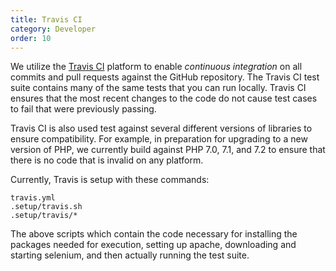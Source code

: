 ```yaml
---
title: Travis CI
category: Developer
order: 10
---
```


We utilize the [Travis CI](http://travis-ci.org) platform to enable
*continuous integration* on all commits and pull requests against the
GitHub repository.  The Travis CI test suite contains many of the same
tests that you can run locally.  Travis CI ensures that the most
recent changes to the code do not cause test cases to fail that were
previously passing.


Travis CI is also used test against several different versions of
libraries to ensure compatibility.  For example, in preparation for
upgrading to a new version of PHP, we currently build against PHP 7.0,
7.1, and 7.2 to ensure that there is no code that is invalid on any
platform.

Currently, Travis is setup with these commands:

```
travis.yml
.setup/travis.sh
.setup/travis/*
```

The above scripts which contain the code necessary for installing the
packages needed for execution, setting up apache, downloading and
starting selenium, and then actually running the test suite.
